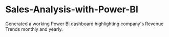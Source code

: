 # Sales-Analysis-with-Power-BI
Generated a working Power BI dashboard highlighting company's Revenue Trends monthly and yearly.
